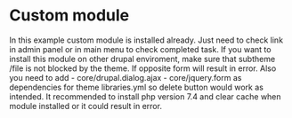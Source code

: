 # Custom module

In this example custom module is installed already. Just need to check link in admin panel or in main menu to check completed task.
If you want to install this module on other drupal enviroment, make sure that subtheme /file is not blocked by the theme. If opposite form will result in error. Also you need to add 
    - core/drupal.dialog.ajax
    - core/jquery.form
    as dependencies for theme libraries.yml so delete button would work as intended.
It recommended to install php version 7.4 and clear cache when module installed or it could result in error.
